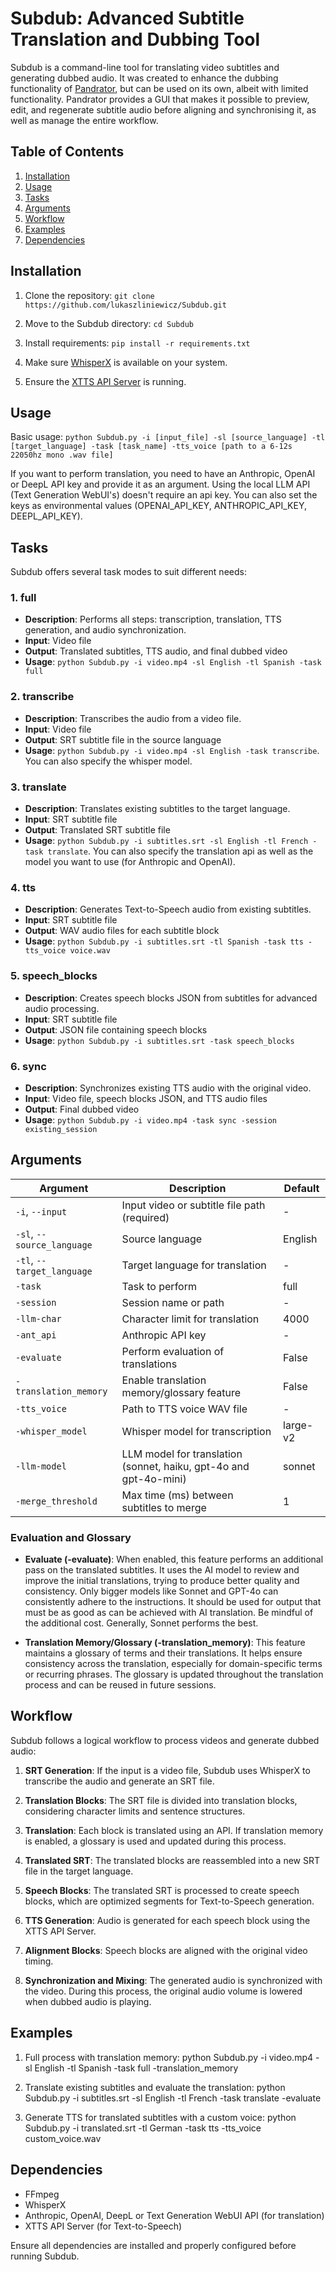 # Subdub: Advanced Subtitle Translation and Dubbing Tool

Subdub is a command-line tool for translating video subtitles and generating dubbed audio. It was created to enhance the dubbing functionality of [Pandrator](https://github.com/lukaszliniewicz/pandrator), but can be used on its own, albeit with limited functionality. Pandrator provides a GUI that makes it possible to preview, edit, and regenerate subtitle audio before aligning and synchronising it, as well as manage the entire workflow.

## Table of Contents
1. [Installation](#installation)
2. [Usage](#usage)
3. [Tasks](#tasks)
4. [Arguments](#arguments)
5. [Workflow](#workflow)
6. [Examples](#examples)
7. [Dependencies](#dependencies)

## Installation

1. Clone the repository:
`git clone https://github.com/lukaszliniewicz/Subdub.git`
2. Move to the Subdub directory:
`cd Subdub`
2. Install requirements:
`pip install -r requirements.txt`

3. Make sure [WhisperX](https://github.com/m-bain/whisperX) is available on your system.

4. Ensure the [XTTS API Server](https://daswer123/xtts-api-server) is running.

## Usage

Basic usage:
`python Subdub.py -i [input_file] -sl [source_language] -tl [target_language] -task [task_name] -tts_voice [path to a 6-12s 22050hz mono .wav file]`

If you want to perform translation, you need to have an Anthropic, OpenAI or DeepL API key and provide it as an argument. Using the local LLM API (Text Generation WebUI's) doesn't require an api key. You can also set the keys as environmental values (OPENAI_API_KEY, ANTHROPIC_API_KEY, DEEPL_API_KEY).  

## Tasks

Subdub offers several task modes to suit different needs:

### 1. full
- **Description**: Performs all steps: transcription, translation, TTS generation, and audio synchronization.
- **Input**: Video file
- **Output**: Translated subtitles, TTS audio, and final dubbed video
- **Usage**: `python Subdub.py -i video.mp4 -sl English -tl Spanish -task full`

### 2. transcribe
- **Description**: Transcribes the audio from a video file.
- **Input**: Video file
- **Output**: SRT subtitle file in the source language
- **Usage**: `python Subdub.py -i video.mp4 -sl English -task transcribe`. You can also specify the whisper model. 

### 3. translate
- **Description**: Translates existing subtitles to the target language.
- **Input**: SRT subtitle file
- **Output**: Translated SRT subtitle file
- **Usage**: `python Subdub.py -i subtitles.srt -sl English -tl French -task translate`. You can also specify the translation api as well as the model you want to use (for Anthropic and OpenAI). 

### 4. tts
- **Description**: Generates Text-to-Speech audio from existing subtitles.
- **Input**: SRT subtitle file
- **Output**: WAV audio files for each subtitle block
- **Usage**: `python Subdub.py -i subtitles.srt -tl Spanish -task tts -tts_voice voice.wav`

### 5. speech_blocks
- **Description**: Creates speech blocks JSON from subtitles for advanced audio processing.
- **Input**: SRT subtitle file
- **Output**: JSON file containing speech blocks
- **Usage**: `python Subdub.py -i subtitles.srt -task speech_blocks`

### 6. sync
- **Description**: Synchronizes existing TTS audio with the original video.
- **Input**: Video file, speech blocks JSON, and TTS audio files
- **Output**: Final dubbed video
- **Usage**: `python Subdub.py -i video.mp4 -task sync -session existing_session`

## Arguments

| Argument | Description | Default |
|----------|-------------|---------|
| `-i`, `--input` | Input video or subtitle file path (required) | - |
| `-sl`, `--source_language` | Source language | English |
| `-tl`, `--target_language` | Target language for translation | - |
| `-task` | Task to perform | full |
| `-session` | Session name or path | - |
| `-llm-char` | Character limit for translation | 4000 |
| `-ant_api` | Anthropic API key | - |
| `-evaluate` | Perform evaluation of translations | False |
| `-translation_memory` | Enable translation memory/glossary feature | False |
| `-tts_voice` | Path to TTS voice WAV file | - |
| `-whisper_model` | Whisper model for transcription | large-v2 |
| `-llm-model` | LLM model for translation (sonnet, haiku, gpt-4o and gpt-4o-mini) | sonnet |
| `-merge_threshold` | Max time (ms) between subtitles to merge | 1 |

### Evaluation and Glossary

- **Evaluate (-evaluate)**: When enabled, this feature performs an additional pass on the translated subtitles. It uses the AI model to review and improve the initial translations, trying to produce better quality and consistency. Only bigger models like Sonnet and GPT-4o can consistently adhere to the instructions. It should be used for output that must be as good as can be achieved with AI translation. Be mindful of the additional cost. Generally, Sonnet performs the best.

- **Translation Memory/Glossary (-translation_memory)**: This feature maintains a glossary of terms and their translations. It helps ensure consistency across the translation, especially for domain-specific terms or recurring phrases. The glossary is updated throughout the translation process and can be reused in future sessions.

## Workflow

Subdub follows a logical workflow to process videos and generate dubbed audio:

1. **SRT Generation**: If the input is a video file, Subdub uses WhisperX to transcribe the audio and generate an SRT file.

2. **Translation Blocks**: The SRT file is divided into translation blocks, considering character limits and sentence structures.

3. **Translation**: Each block is translated using an API. If translation memory is enabled, a glossary is used and updated during this process.

4. **Translated SRT**: The translated blocks are reassembled into a new SRT file in the target language.

5. **Speech Blocks**: The translated SRT is processed to create speech blocks, which are optimized segments for Text-to-Speech generation.

6. **TTS Generation**: Audio is generated for each speech block using the XTTS API Server.

7. **Alignment Blocks**: Speech blocks are aligned with the original video timing.

8. **Synchronization and Mixing**: The generated audio is synchronized with the video. During this process, the original audio volume is lowered when dubbed audio is playing.

## Examples

1. Full process with translation memory:
python Subdub.py -i video.mp4 -sl English -tl Spanish -task full -translation_memory

2. Translate existing subtitles and evaluate the translation:
python Subdub.py -i subtitles.srt -sl English -tl French -task translate -evaluate

3. Generate TTS for translated subtitles with a custom voice:
python Subdub.py -i translated.srt -tl German -task tts -tts_voice custom_voice.wav

## Dependencies

- FFmpeg
- WhisperX
- Anthropic, OpenAI, DeepL or Text Generation WebUI API (for translation)
- XTTS API Server (for Text-to-Speech)

Ensure all dependencies are installed and properly configured before running Subdub.
